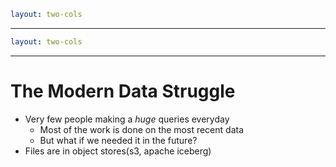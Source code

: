 ```yaml
layout: two-cols
```

<template v-slot:default>

# Data Engineering

- ETL
- Databases
- Building pipelines that transform this data into formats that are more useful for Data Scientists.

</template>
<template v-slot:right>

# Data Science

- Statistics
- Create Models(Machine Learning)
- Create Reports

</template>

<!--
My Niave take:
-->

---

```yaml
layout: two-cols
```

<!-- TODO Add clicks -->
<template v-slot:default>

# Bioinformatics

- Running Tools
- Files
- Building pipelines that transform this data into formats that are more useful for Computational Biologists.

</template>
<template v-slot:right>

# Computational Biology

- Statistics
- Create Models(Machine Learning)
- Create Reports
- Create algorithms

</template>

<!--
My second naive take:
-->

---

# The Modern Data Struggle

- Very few people making a _huge_ queries everyday
  - Most of the work is done on the most recent data
  - But what if we needed it in the future?
- Files are in object stores(s3, apache iceberg)

<!-- - Big data is dead
- Think samples that you've run in the past month
- Data hoarders
- Bioinformaticians love files
-->
